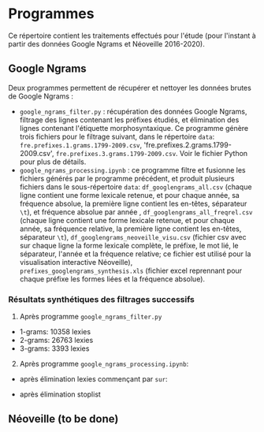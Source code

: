 # Programmes

Ce répertoire contient les traitements effectués pour l'étude (pour l'instant à partir des données Google Ngrams et Néoveille 2016-2020).

## Google Ngrams

Deux programmes permettent de récupérer et nettoyer les données brutes de Google Ngrams :
- `google_ngrams_filter.py` : récupération des données Google Ngrams, filtrage des lignes contenant les préfixes étudiés, et élimination des lignes contenant l'étiquette morphosyntaxique. Ce programme génère trois fichiers pour le filtrage suivant, dans le répertoire `data`: `fre.prefixes.1.grams.1799-2009.csv`, 'fre.prefixes.2.grams.1799-2009.csv', `fre.prefixes.3.grams.1799-2009.csv`. Voir le fichier Python pour plus de détails.
- `google_ngrams_processing.ipynb` : ce programme filtre et fusionne les fichiers générés par le programme précédent, et produit plusieurs fichiers dans le sous-répertoire `data`: `df_googlengrams_all.csv` (chaque ligne contient une forme lexicale retenue, et pour chaque année, sa fréquence absolue, la première ligne contient les en-têtes, séparateur `\t`), et fréquence absolue par année , `df_googlengrams_all_freqrel.csv` (chaque ligne contient une forme lexicale retenue, et pour chaque année, sa fréquence relative, la première ligne contient les en-têtes, séparateur `\t`), `df_googlengrams_neoveille_visu.csv` (fichier csv avec sur chaque ligne la forme lexicale complète, le préfixe, le mot lié, le séparateur, l'année et la fréquence relative; ce fichier est utilisé pour la visualisation interactive Néoveille), `prefixes_googlengrams_synthesis.xls` (fichier excel reprennant pour chaque préfixe les formes liées et la fréquence absolue).


### Résultats synthétiques des filtrages successifs

1. Après programme `google_ngrams_filter.py`
* 1-grams: 10358 lexies
* 2-grams: 26763 lexies
* 3-grams: 3393 lexies

2. Après programme `google_ngrams_processing.ipynb`:
* après élimination lexies commençant par `sur`:

* après élimination stoplist


## Néoveille (to be done)
